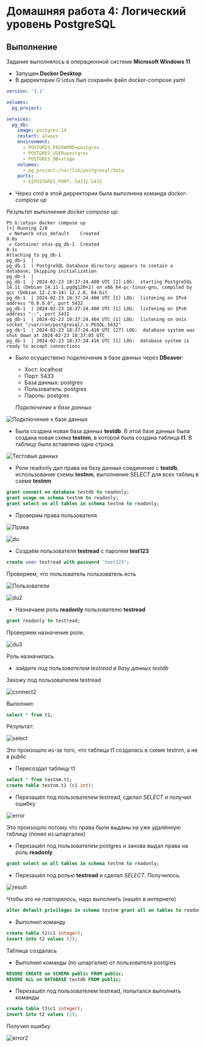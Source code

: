 # Домашняя работа 4: Логический уровень PostgreSQL

## Выполнение

Задание выполнялось в операционной системе **Microsoft Windows 11**

* Запущен **Docker Desktop**
* В дирректории G:\otus был сохранён файл docker-compose.yaml

```yaml
version: '3.1'

volumes:
  pg_project:

services:
  pg_db:
    image: postgres:14
    restart: always
    environment:
      - POSTGRES_PASSWORD=postgres
      - POSTGRES_USER=postgres
      - POSTGRES_DB=stage
    volumes:
      - pg_project:/var/lib/postgresql/data
    ports:
      - ${POSTGRES_PORT:-5433}:5432
```

* Через cmd в этой дирректории была выполнена команда *docker-compose up*

*Результат выполнения docker compose up:*
```console
PS G:\otus> docker compose up
[+] Running 2/0
 ✔ Network otus_default    Created                                                                                                                                             0.0s
 ✔ Container otus-pg_db-1  Created                                                                                                                                             0.1s
Attaching to pg_db-1
pg_db-1  |
pg_db-1  | PostgreSQL Database directory appears to contain a database; Skipping initialization
pg_db-1  |
pg_db-1  | 2024-02-23 18:37:24.400 UTC [1] LOG:  starting PostgreSQL 14.11 (Debian 14.11-1.pgdg120+2) on x86_64-pc-linux-gnu, compiled by gcc (Debian 12.2.0-14) 12.2.0, 64-bit
pg_db-1  | 2024-02-23 18:37:24.400 UTC [1] LOG:  listening on IPv4 address "0.0.0.0", port 5432
pg_db-1  | 2024-02-23 18:37:24.400 UTC [1] LOG:  listening on IPv6 address "::", port 5432
pg_db-1  | 2024-02-23 18:37:24.404 UTC [1] LOG:  listening on Unix socket "/var/run/postgresql/.s.PGSQL.5432"
pg_db-1  | 2024-02-23 18:37:24.410 UTC [27] LOG:  database system was shut down at 2024-02-23 18:37:05 UTC
pg_db-1  | 2024-02-23 18:37:24.416 UTC [1] LOG:  database system is ready to accept connections
```

* Было осуществено подключение в базе данных через **DBeaver**:
    * Хост: localhost
    * Порт: 5433
    * База данных: postgres
    * Пользователь: postgres
    * Пароль: postgres

    *Подключение к базе данных:*

![Подключение к базе данных](connect.png)

* Была создана новая база данных **testdb**. В этой базе данных была создана новая схема **testnm**, в которой была создана таблица **t1**. В таблицу была вставлена одна строка.

![Тестовые данных](test_data.png)

* Роли readonly дал права на базу данных соединение с **testdb**, использование схемы **testnm**, выполнение *SELECT* для всех таблиц в схеме **testnm**

```sql
grant connect on database testdb to readonly;
grant usage on schema testnm to readonly;
grant select on all tables in schema testnm to readonly;
```

* Проверим права пользователя

![Права](grantee.png)

![du](du.png)

* Создаём пользователя **testread** с паролем **test123**

```sql
create user testread with password 'test123';
```

Проверяем, что пользователь пользователь есть

![Пользователи](users.png)

![du2](du2.png)

* Назначаем роль **readonly** пользователю **testread**

```sql
grant readonly to testread;
```

Проверяем назначение роли.

![du3](du3.png)

Роль назначилась

* *зайдите под пользователем testread в базу данных testdb*

Захожу под пользователем testread

![connect2](connect2.png)

Выполнил:

```sql
select * from t1;
```

Результат:

![select](select1.png)

Это произошло из-за того, что таблица t1 создалась в схеме testnm, а не в public

* Пересоздал таблицу t1

```sql
select * from testnm.t1;
create table testnm.t1 (c1 int);
```

* Перезашёл под пользователем testread, сделал *SELECT* и получил ошибку

![error](error.png)

Это произошло потому что права были выданы на уже удалённую таблицу (понял из шпаргалки)

* Перезашёл под пользователем postgres и занова выдал права на роль **readonly**

```sql
grant select on all tables in schema testnm to readonly;
```

* Перезашёл под ролью **testread** и сделал *SELECT*. Получилось.

![result](result1.png)

Чтобы это не повторялось, надо выполнить (нашёл в интернете)

```sql
alter default privileges in schema testnm grant all on tables to readonly;
```

* Выполнил команду 

```sql
create table t2(c1 integer);
insert into t2 values (2);
```

Таблица создалась

* Выполнил команды (по шпаргалке) от пользователя postgres

```sql
REVOKE CREATE on SCHEMA public FROM public; 
REVOKE ALL on DATABASE testdb FROM public;
```

* Перезашёл под пользователем testread, попытался выполнить команды

```sql
create table t3(c1 integer);
insert into t2 values (2);
```

Получил ошибку

![error2](error2.png)